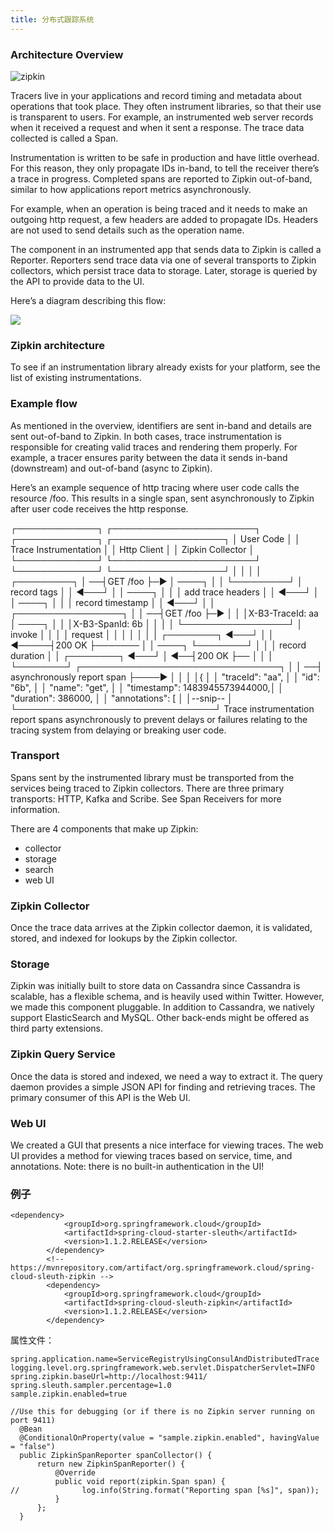 ```yaml
---
title: 分布式跟踪系统
---
```


### Architecture Overview

![zipkin](http://zipkin.io/public/img/web-screenshot.png)

Tracers live in your applications and record timing and metadata about operations that took place. They often instrument libraries, so that their use is transparent to users. For example, an instrumented web server records when it received a request and when it sent a response. The trace data collected is called a Span.

Instrumentation is written to be safe in production and have little overhead. For this reason, they only propagate IDs in-band, to tell the receiver there’s a trace in progress. Completed spans are reported to Zipkin out-of-band, similar to how applications report metrics asynchronously.

For example, when an operation is being traced and it needs to make an outgoing http request, a few headers are added to propagate IDs. Headers are not used to send details such as the operation name.

The component in an instrumented app that sends data to Zipkin is called a Reporter. Reporters send trace data via one of several transports to Zipkin collectors, which persist trace data to storage. Later, storage is queried by the API to provide data to the UI.

Here’s a diagram describing this flow:

![](http://zipkin.io/public/img/architecture-1.png)

### Zipkin architecture

To see if an instrumentation library already exists for your platform, see the list of existing instrumentations.

### Example flow
As mentioned in the overview, identifiers are sent in-band and details are sent out-of-band to Zipkin. In both cases, trace instrumentation is responsible for creating valid traces and rendering them properly. For example, a tracer ensures parity between the data it sends in-band (downstream) and out-of-band (async to Zipkin).

Here’s an example sequence of http tracing where user code calls the resource /foo. This results in a single span, sent asynchronously to Zipkin after user code receives the http response.

┌─────────────┐ ┌───────────────────────┐  ┌─────────────┐  ┌──────────────────┐
│ User Code   │ │ Trace Instrumentation │  │ Http Client │  │ Zipkin Collector │
└─────────────┘ └───────────────────────┘  └─────────────┘  └──────────────────┘
       │                 │                         │                 │
           ┌─────────┐
       │ ──┤GET /foo ├─▶ │ ────┐                   │                 │
           └─────────┘         │ record tags
       │                 │ ◀───┘                   │                 │
                           ────┐
       │                 │     │ add trace headers │                 │
                           ◀───┘
       │                 │ ────┐                   │                 │
                               │ record timestamp
       │                 │ ◀───┘                   │                 │
                             ┌─────────────────┐
       │                 │ ──┤GET /foo         ├─▶ │                 │
                             │X-B3-TraceId: aa │     ────┐
       │                 │   │X-B3-SpanId: 6b  │   │     │           │
                             └─────────────────┘         │ invoke
       │                 │                         │     │ request   │
                                                         │
       │                 │                         │     │           │
                                 ┌────────┐          ◀───┘
       │                 │ ◀─────┤200 OK  ├─────── │                 │
                           ────┐ └────────┘
       │                 │     │ record duration   │                 │
            ┌────────┐     ◀───┘
       │ ◀──┤200 OK  ├── │                         │                 │
            └────────┘       ┌────────────────────────────────┐
       │                 │ ──┤ asynchronously report span     ├────▶ │
                             │                                │
                             │{                               │
                             │  "traceId": "aa",              │
                             │  "id": "6b",                   │
                             │  "name": "get",                │
                             │  "timestamp": 1483945573944000,│
                             │  "duration": 386000,           │
                             │  "annotations": [              │
                             │--snip--                        │
                             └────────────────────────────────┘
Trace instrumentation report spans asynchronously to prevent delays or failures relating to the tracing system from delaying or breaking user code.

### Transport
Spans sent by the instrumented library must be transported from the services being traced to Zipkin collectors. There are three primary transports: HTTP, Kafka and Scribe. See Span Receivers for more information.

There are 4 components that make up Zipkin:

 - collector
 - storage
 - search
 - web UI

### Zipkin Collector
Once the trace data arrives at the Zipkin collector daemon, it is validated, stored, and indexed for lookups by the Zipkin collector.

### Storage
Zipkin was initially built to store data on Cassandra since Cassandra is scalable, has a flexible schema, and is heavily used within Twitter. However, we made this component pluggable. In addition to Cassandra, we natively support ElasticSearch and MySQL. Other back-ends might be offered as third party extensions.

### Zipkin Query Service
Once the data is stored and indexed, we need a way to extract it. The query daemon provides a simple JSON API for finding and retrieving traces. The primary consumer of this API is the Web UI.

### Web UI
We created a GUI that presents a nice interface for viewing traces. The web UI provides a method for viewing traces based on service, time, and annotations. Note: there is no built-in authentication in the UI!

### 例子

```
<dependency>
			<groupId>org.springframework.cloud</groupId>
			<artifactId>spring-cloud-starter-sleuth</artifactId>
			<version>1.1.2.RELEASE</version>
		</dependency>
		<!-- https://mvnrepository.com/artifact/org.springframework.cloud/spring-cloud-sleuth-zipkin -->
		<dependency>
			<groupId>org.springframework.cloud</groupId>
			<artifactId>spring-cloud-sleuth-zipkin</artifactId>
			<version>1.1.2.RELEASE</version>
		</dependency>
```

属性文件：
```
spring.application.name=ServiceRegistryUsingConsulAndDistributedTrace
logging.level.org.springframework.web.servlet.DispatcherServlet=INFO
spring.zipkin.baseUrl=http://localhost:9411/
spring.sleuth.sampler.percentage=1.0
sample.zipkin.enabled=true
```

```
//Use this for debugging (or if there is no Zipkin server running on port 9411)
  @Bean
  @ConditionalOnProperty(value = "sample.zipkin.enabled", havingValue = "false")
  public ZipkinSpanReporter spanCollector() {
      return new ZipkinSpanReporter() {
          @Override
          public void report(zipkin.Span span) {
//              log.info(String.format("Reporting span [%s]", span));
          }
      };
  }
```
